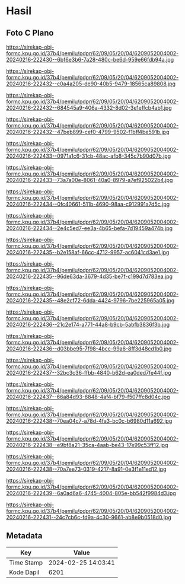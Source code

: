 # Hasil

## Foto C Plano

https://sirekap-obj-formc.kpu.go.id/37b4/pemilu/pdpr/62/09/05/20/04/6209052004002-20240216-222430--6bf6e3b6-7a28-480c-be6d-959e66fdb94a.jpg

https://sirekap-obj-formc.kpu.go.id/37b4/pemilu/pdpr/62/09/05/20/04/6209052004002-20240216-222432--c0a4a205-de90-40b5-9479-18565ca89808.jpg

https://sirekap-obj-formc.kpu.go.id/37b4/pemilu/pdpr/62/09/05/20/04/6209052004002-20240216-222432--684545a9-406a-4332-8d02-3e1effcb4ab1.jpg

https://sirekap-obj-formc.kpu.go.id/37b4/pemilu/pdpr/62/09/05/20/04/6209052004002-20240216-222432--47beb899-cef0-4799-9502-f1bff4be591b.jpg

https://sirekap-obj-formc.kpu.go.id/37b4/pemilu/pdpr/62/09/05/20/04/6209052004002-20240216-222433--0971a1c6-31cb-48ac-afb8-345c7b90d07b.jpg

https://sirekap-obj-formc.kpu.go.id/37b4/pemilu/pdpr/62/09/05/20/04/6209052004002-20240216-222433--73a7a00e-8061-40a0-8979-a7ef925022b4.jpg

https://sirekap-obj-formc.kpu.go.id/37b4/pemilu/pdpr/62/09/05/20/04/6209052004002-20240216-222434--0fc40661-511b-4690-98aa-c912991a7d5c.jpg

https://sirekap-obj-formc.kpu.go.id/37b4/pemilu/pdpr/62/09/05/20/04/6209052004002-20240216-222434--2e4c5ed7-ee3a-4b65-befa-7d19459a474b.jpg

https://sirekap-obj-formc.kpu.go.id/37b4/pemilu/pdpr/62/09/05/20/04/6209052004002-20240216-222435--b2e158af-66cc-4712-9957-ac6041cd3ae1.jpg

https://sirekap-obj-formc.kpu.go.id/37b4/pemilu/pdpr/62/09/05/20/04/6209052004002-20240216-222435--96de63da-3679-4d35-be7f-c199d7d783ea.jpg

https://sirekap-obj-formc.kpu.go.id/37b4/pemilu/pdpr/62/09/05/20/04/6209052004002-20240216-222435--48e2cf72-6dda-4424-9796-7be225965a05.jpg

https://sirekap-obj-formc.kpu.go.id/37b4/pemilu/pdpr/62/09/05/20/04/6209052004002-20240216-222436--21c2e174-a771-44a8-b9cb-5abfb3836f3b.jpg

https://sirekap-obj-formc.kpu.go.id/37b4/pemilu/pdpr/62/09/05/20/04/6209052004002-20240216-222436--d03bbe95-7f98-4bcc-99a6-8ff3d48cd1b0.jpg

https://sirekap-obj-formc.kpu.go.id/37b4/pemilu/pdpr/62/09/05/20/04/6209052004002-20240216-222437--32bc3c36-ffbb-4840-b62d-ea0ded7fe44f.jpg

https://sirekap-obj-formc.kpu.go.id/37b4/pemilu/pdpr/62/09/05/20/04/6209052004002-20240216-222437--66a84d93-6848-4af4-bf79-f507ffc8d04c.jpg

https://sirekap-obj-formc.kpu.go.id/37b4/pemilu/pdpr/62/09/05/20/04/6209052004002-20240216-222438--70ea04c7-a78d-4fa3-bc0c-b6980d11a692.jpg

https://sirekap-obj-formc.kpu.go.id/37b4/pemilu/pdpr/62/09/05/20/04/6209052004002-20240216-222438--e9bf8a21-35ca-4aab-be43-17e99c53ff12.jpg

https://sirekap-obj-formc.kpu.go.id/37b4/pemilu/pdpr/62/09/05/20/04/6209052004002-20240216-222438--70a7ee73-0319-4217-8a91-0e3f1e11ed12.jpg

https://sirekap-obj-formc.kpu.go.id/37b4/pemilu/pdpr/62/09/05/20/04/6209052004002-20240216-222439--6a0ad6a6-4745-4004-805e-bb542f9984d3.jpg

https://sirekap-obj-formc.kpu.go.id/37b4/pemilu/pdpr/62/09/05/20/04/6209052004002-20240216-222431--24c7cb6c-fd9a-4c30-9661-ab8e9b0518d0.jpg


## Metadata

| Key        | Value               |
| ---------- | ------------------- |
| Time Stamp | 2024-02-25 14:03:41 |
| Kode Dapil | 6201                |



